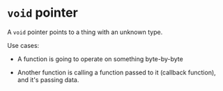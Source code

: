 # `void` pointer

A `void` pointer points to a thing with an unknown type.

Use cases:

- A function is going to operate on something byte-by-byte

- Another function is calling a function passed to it (callback function),
  and it's passing data.
